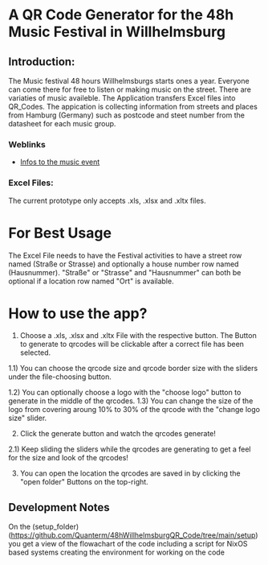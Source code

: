 # A QR Code Generator for the 48h Music Festival in Willhelmsburg

## Introduction: 
The Music festival 48 hours Willhelmsburgs starts ones a year.
Everyone can come there for free to listen or making music on the street.
There are variaties of music availeble.
The Application transfers Excel files into QR_Codes.
The appication is collecting information from streets and places from Hamburg (Germany) such as postcode and steet number from the datasheet for each music group. 

### Weblinks
- [Infos to the music event](https://48h.mvde.de/)

### Excel Files:
The current prototype only accepts .xls, .xlsx and .xltx files.

# For Best Usage
The Excel File needs to have the Festival activities to have a street row named (Straße or Strasse) and optionally a house number row named (Hausnummer).
"Straße" or "Strasse" and "Hausnummer" can both be optional if a location row named "Ort" is available.

# How to use the app?

1) Choose a .xls, .xlsx and .xltx File with the respective button.
   The Button to generate to qrcodes will be clickable after a correct file has been selected.

1.1) You can choose the qrcode size and qrcode border size with the sliders under the file-choosing button.

1.2) You can optionally choose a logo with the "choose logo" button to generate in the middle of the qrcodes.
1.3) You can change the size of the logo from covering aroung 10% to 30% of the qrcode with the "change logo size" slider.

2) Click the generate button and watch the qrcodes generate!

2.1) Keep sliding the sliders while the qrcodes are generating to get a feel for the size and look of the qrcodes!

3) You can open the location the qrcodes are saved in by clicking the "open folder" Buttons on the top-right.

## Development Notes
On the (setup_folder) (https://github.com/Quanterm/48hWillhelmsburgQR_Code/tree/main/setup) you get a view of the flowachart of the code including a script for NixOS based systems creating the environment for working on the code
